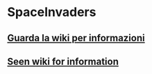 # SpaceInvaders

## [Guarda la wiki per informazioni](https://github.com/claudio-capu/SpaceInvaders/wiki)
## [Seen wiki for information](https://github.com/claudio-capu/SpaceInvaders/wiki)

